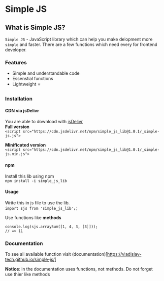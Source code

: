 # Simple JS
## What is Simple JS?

`Simple JS` - JavaScript library which can help you make delopment more `simple` and faster.
There are a few functions which need every for frontend developer.

### Features
- Simple and understandable code
- Essenstial functions
- Lightweight ⭐

### Installation

#### CDN via jsDelivr
You are able to download with [jsDelivr](https://www.jsdelivr.com/)  
**Full version**  
`<script src="https://cdn.jsdelivr.net/npm/simple_js_lib@1.0.1/_simple-js.js">`

**Minificated version**  
`<script src="https://cdn.jsdelivr.net/npm/simple_js_lib@1.0.1/_simple-js.min.js">`

#### npm
Install this lib using npm  
`npm install -i simple_js_lib`

#### Usage
Write this in js file to use the lib.  
`import sjs from 'simple_js_lib';`;

Use functions like **methods**  

```
console.log(sjs.arraySum([1, 4, 3, [3]]));
// => 11
```

### Documentation

To see all available function visit (documentation)[https://vladislav-tech.github.io/simple-js/]

**Notice**: in the documentation uses functions, not methods. Do not forget use thier like methods
